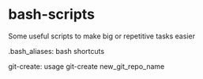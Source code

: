 # bash-scripts
Some useful scripts to make big or repetitive tasks easier

.bash_aliases: bash shortcuts

git-create: usage git-create new_git_repo_name 
